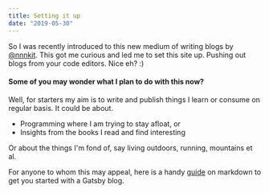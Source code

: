 ```yaml
---
title: Setting it up
date: "2019-05-30"
---
```

So I was recently introduced to this new medium of writing blogs by [@nnnkit](https://twitter.com/nnnkit). This got me curious and led me to set this site up. Pushing out blogs from your code editors. Nice eh? :)

#### Some of you may wonder what I plan to do with this now?

Well, for starters my aim is to write and publish things I learn or consume on regular basis. It could be about.

- Programming where I am trying to stay afloat, or
- Insights from the books I read and find interesting

Or about the things I'm fond of, say living outdoors, running, mountains et al.

For anyone to whom this may appeal, here is a handy [guide](https://github.com/adam-p/markdown-here/wiki/Markdown-Cheatsheet#blockquotes) on markdown to get you started with a Gatsby blog.





